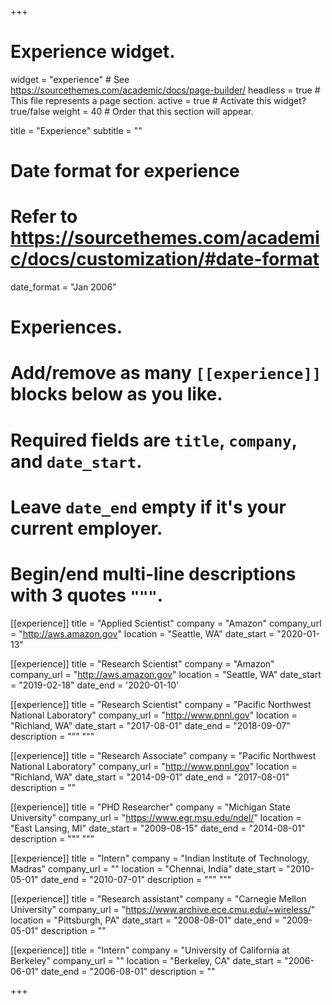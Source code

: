 +++
# Experience widget.
widget = "experience"  # See https://sourcethemes.com/academic/docs/page-builder/
headless = true  # This file represents a page section.
active = true  # Activate this widget? true/false
weight = 40  # Order that this section will appear.

title = "Experience"
subtitle = ""

# Date format for experience
#   Refer to https://sourcethemes.com/academic/docs/customization/#date-format
date_format = "Jan 2006"

# Experiences.
#   Add/remove as many `[[experience]]` blocks below as you like.
#   Required fields are `title`, `company`, and `date_start`.
#   Leave `date_end` empty if it's your current employer.
#   Begin/end multi-line descriptions with 3 quotes `"""`.
[[experience]]
  title = "Applied Scientist"
  company = "Amazon"
  company_url = "http://aws.amazon.gov"
  location = "Seattle, WA"
  date_start = "2020-01-13"
  
[[experience]]
  title = "Research Scientist"
  company = "Amazon"
  company_url = "http://aws.amazon.gov"
  location = "Seattle, WA"
  date_start = "2019-02-18"
  date_end = '2020-01-10'
  
[[experience]]
  title = "Research Scientist"
  company = "Pacific Northwest National Laboratory"
  company_url = "http://www.pnnl.gov"
  location = "Richland, WA"
  date_start = "2017-08-01"
  date_end = "2018-09-07"
  description = """
"""

[[experience]]
  title = "Research Associate"
  company = "Pacific Northwest National Laboratory"
  company_url = "http://www.pnnl.gov"
  location = "Richland, WA"
  date_start = "2014-09-01"
  date_end = "2017-08-01"
  description = ""

[[experience]]
  title = "PHD Researcher"
  company = "Michigan State University"
  company_url = "https://www.egr.msu.edu/ndel/"
  location = "East Lansing, MI"
  date_start = "2009-08-15"
  date_end = "2014-08-01"
  description = """
"""

[[experience]]
  title = "Intern"
  company = "Indian Institute of Technology, Madras"
  company_url = ""
  location = "Chennai, India"
  date_start = "2010-05-01"
  date_end = "2010-07-01"
  description = """
  """

[[experience]]
  title = "Research assistant"
  company = "Carnegie Mellon University"
  company_url = "https://www.archive.ece.cmu.edu/~wireless/"
  location = "Pittsburgh, PA"
  date_start = "2008-08-01"
  date_end = "2009-05-01"
  description = ""

[[experience]]
  title = "Intern"
  company = "University of California at Berkeley"
  company_url = ""
  location = "Berkeley, CA"
  date_start = "2006-06-01"
  date_end = "2006-08-01"
  description = ""

+++
